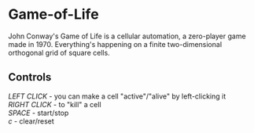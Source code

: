 # Game-of-Life
John Conway's Game of Life is a cellular automation, a zero-player game made in 1970.
Everything's happening on a finite two-dimensional orthogonal grid of square cells.

## Controls
*LEFT CLICK* - you can make a cell "active"/"alive" by left-clicking it <br />
*RIGHT CLICK* - to "kill" a cell <br />
*SPACE* - start/stop <br />
*c* - clear/reset
